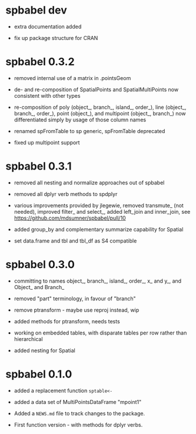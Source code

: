 # spbabel dev

* extra documentation added

* fix up package structure for CRAN

# spbabel 0.3.2

* removed internal use of a matrix in .pointsGeom

* de- and re-composition of SpatialPoints and SpatialMultiPoints now consistent with other types

* re-composition of poly (object_, branch_, island_, order_), line (object_, branch_, order_), point (object_), and multipoint (object_, branch_) now differentiated simply by usage of those column names

* renamed spFromTable to sp generic, spFromTable deprecated 

* fixed up multipoint support

# spbabel 0.3.1

* removed all nesting and normalize approaches out of spbabel

* removed all dplyr verb methods to spdplyr

* various improvements provided by jlegewie, removed transmute_ (not needed), improved filter_ and select_, added left_join and inner_join, see https://github.com/mdsumner/spbabel/pull/10

* added group_by and complementary summarize capability for Spatial 

* set data.frame and tbl and tbl_df as S4 compatible

# spbabel 0.3.0

* committing to names object_, branch_, island_, order_, x_ and y_, and Object_ and Branch_

* removed "part" terminology, in favour of "branch"

* remove ptransform - maybe use reproj instead, wip

* added methods for ptransform, needs tests

* working on embedded tables, with disparate tables per row rather than hierarchical

* added nesting for Spatial 

# spbabel 0.1.0

* added a replacement function `sptable<-`

* added a data set of MultiPointsDataFrame "mpoint1"

* Added a `NEWS.md` file to track changes to the package.

* First function version - with methods for dplyr verbs. 

